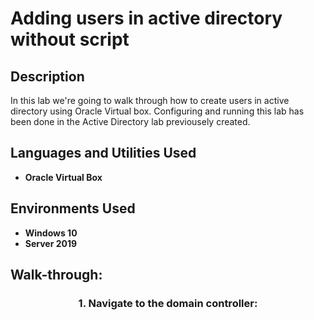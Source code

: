 <h1>Adding users in active directory without script</h1>

<h2>Description</h2>
In this lab we're going to walk through how to create users in active directory using Oracle Virtual box. Configuring and running this lab has been done in the Active Directory lab previousely created.
<br />


<h2>Languages and Utilities Used</h2>

- <b>Oracle Virtual Box</b>

<h2>Environments Used </h2>

- <b>Windows 10</b>
- <b>Server 2019</b>

<h2>Walk-through:</h2>

<h3><p align="center">
1. Navigate to the domain controller:</h3> <br/>
